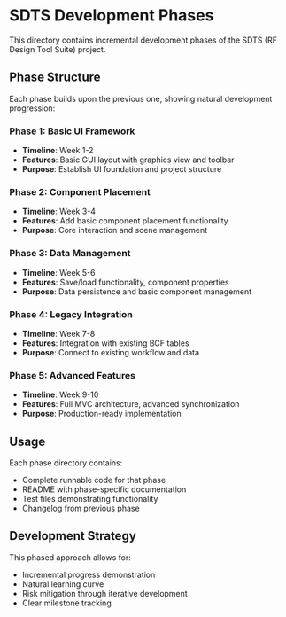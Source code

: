 # SDTS Development Phases

This directory contains incremental development phases of the SDTS (RF Design Tool Suite) project.

## Phase Structure

Each phase builds upon the previous one, showing natural development progression:

### Phase 1: Basic UI Framework
- **Timeline**: Week 1-2
- **Features**: Basic GUI layout with graphics view and toolbar
- **Purpose**: Establish UI foundation and project structure

### Phase 2: Component Placement
- **Timeline**: Week 3-4
- **Features**: Add basic component placement functionality
- **Purpose**: Core interaction and scene management

### Phase 3: Data Management
- **Timeline**: Week 5-6
- **Features**: Save/load functionality, component properties
- **Purpose**: Data persistence and basic component management

### Phase 4: Legacy Integration
- **Timeline**: Week 7-8
- **Features**: Integration with existing BCF tables
- **Purpose**: Connect to existing workflow and data

### Phase 5: Advanced Features
- **Timeline**: Week 9-10
- **Features**: Full MVC architecture, advanced synchronization
- **Purpose**: Production-ready implementation

## Usage

Each phase directory contains:
- Complete runnable code for that phase
- README with phase-specific documentation
- Test files demonstrating functionality
- Changelog from previous phase

## Development Strategy

This phased approach allows for:
- Incremental progress demonstration
- Natural learning curve
- Risk mitigation through iterative development
- Clear milestone tracking
